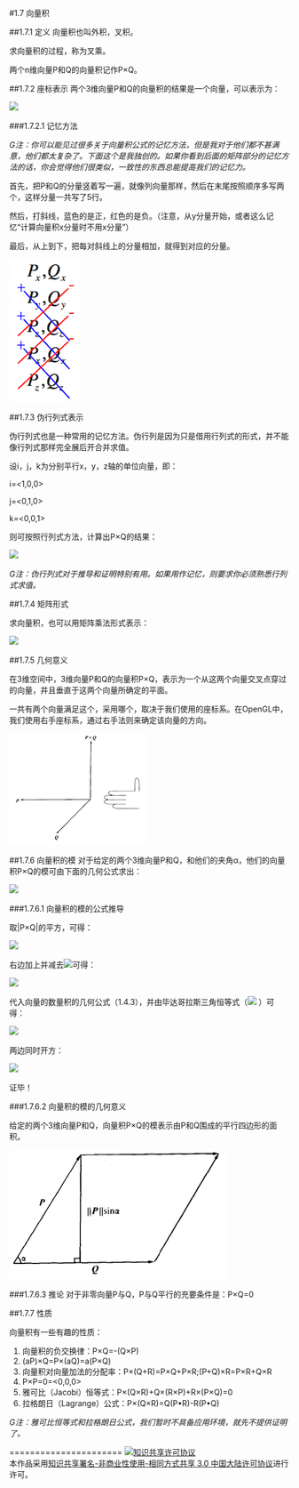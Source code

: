 #1.7 向量积

##1.7.1 定义
向量积也叫外积，叉积。

求向量积的过程，称为叉乘。

两个n维向量P和Q的向量积记作P×Q。

##1.7.2 座标表示
两个3维向量P和Q的向量积的结果是一个向量，可以表示为：

<img src="http://www.forkosh.com/mathtex.cgi?$$P\times Q = \left\langle {{P_y}{Q_z} - {P_z}{Q_y},{P_z}{Q_x} - {P_x}{Q_z},{P_x}{Q_y} - {P_y}{Q_x}} \right\rangle$$">

###1.7.2.1 记忆方法

*G注：你可以能见过很多关于向量积公式的记忆方法，但是我对于他们都不甚满意，他们都太复杂了。下面这个是我独创的。如果你看到后面的矩阵部分的记忆方法的话，你会觉得他们很类似，一致性的东西总能提高我们的记忆力。*

首先，把P和Q的分量竖着写一遍，就像列向量那样，然后在末尾按照顺序多写两个，这样分量一共写了5行。

然后，打斜线，蓝色的是正，红色的是负。（注意，从y分量开始，或者这么记忆“计算向量积x分量时不用x分量”）

最后，从上到下，把每对斜线上的分量相加，就得到对应的分量。

![替代文本](pic/1-7-1.png "1-7-1.png")

##1.7.3 伪行列式表示

伪行列式也是一种常用的记忆方法。伪行列是因为只是借用行列式的形式，并不能像行列式那样完全展后开合并求值。

设i，j，k为分别平行x，y，z轴的单位向量，即：

i=\<1,0,0\>

j=\<0,1,0\>

k=\<0,0,1\>

则可按照行列式方法，计算出P×Q的结果：

<img src="http://www.forkosh.com/mathtex.cgi?$$P \times Q = \left| {\begin{array}{*{20}{c}}
i&j&k\\
{{P_x}}&{{P_y}}&{{P_z}}\\
{{Q_x}}&{{Q_y}}&{{Q_z}}
\end{array}} \right| = i\left( {{P_y}{Q_z} - {P_z}{Q_y}} \right) + j\left( {{P_z}{Q_x} - {P_x}{Q_z}} \right) + k\left( {{P_x}{Q_y} - {P_y}{Q_x}} \right)$$">

*G注：伪行列式对于推导和证明特别有用。如果用作记忆，则要求你必须熟悉行列式求值。*

##1.7.4 矩阵形式

求向量积，也可以用矩阵乘法形式表示：

<img src="http://www.forkosh.com/mathtex.cgi?$$P \times Q = \left[ {\begin{array}{*{20}{c}}
0&{ - {P_z}}&{{P_y}}\\
{{P_z}}&0&{ - {P_x}}\\
{ - {P_y}}&{{P_x}}&0
\end{array}} \right]\left[ {\begin{array}{*{20}{c}}
{{Q_x}}\\
{{Q_y}}\\
{{Q_z}}
\end{array}} \right]$$">


##1.7.5 几何意义

在3维空间中，3维向量P和Q的向量积P×Q，表示为一个从这两个向量交叉点穿过的向量，并且垂直于这两个向量所确定的平面。

一共有两个向量满足这个，采用哪个，取决于我们使用的座标系。在OpenGL中，我们使用右手座标系，通过右手法则来确定该向量的方向。

![替代文本](pic/1-7-2.png "1-7-2.png")







##1.7.6 向量积的模
对于给定的两个3维向量P和Q，和他们的夹角α，他们的向量积P×Q的模可由下面的几何公式求出：

<img src="http://www.forkosh.com/mathtex.cgi?$$\left| {P \times Q} \right| = \left| P \right|\left| Q \right|\sin \alpha$$">

###1.7.6.1 向量积的模的公式推导

取|P×Q|的平方，可得：

<img src="http://www.forkosh.com/mathtex.cgi?$$\begin{gathered}
  {\left| {P \times Q} \right|^2} = {\left| {\left\langle {{P_y}{Q_z} - {P_z}{Q_y},{P_z}{Q_x} - {P_x}{Q_z},{P_x}{Q_y} - {P_y}{Q_x}} \right\rangle } \right|^2} \hfill \\
   = {\left( {{P_y}{Q_z} - {P_z}{Q_y}} \right)^2} + {\left( {{P_z}{Q_x} - {P_x}{Q_z}} \right)^2} + {\left( {{P_x}{Q_y} - {P_y}{Q_x}} \right)^2} \hfill \\
   = \left( {P_y^2 + P_z^2} \right)Q_x^2 + \left( {P_x^2 + P_z^2} \right)Q_y^2 + \left( {P_y^2 + P_z^2} \right)Q_x^2 - 2{P_x}{Q_x}{P_y}{Q_y} - 2{P_x}{Q_x}{P_z}{Q_z} - 2{P_y}{Q_y}{P_z}{Q_z} \hfill \\ 
\end{gathered}$$">

右边加上并减去<img src="http://www.forkosh.com/mathtex.cgi?P_x^2Q_x^2 + P_y^2Q_y^2 + P_z^2Q_z^2 ">可得：

<img src="http://www.forkosh.com/mathtex.cgi?$$\begin{gathered}
  {\left| {P \times Q} \right|^2} = \left( {P_y^2 + P_z^2} \right)Q_x^2 + \left( {P_x^2 + P_z^2} \right)Q_y^2 + \left( {P_y^2 + P_z^2} \right)Q_x^2 + \left( {P_x^2Q_x^2 + P_y^2Q_y^2 + P_z^2Q_z^2} \right) - 2{P_x}{Q_x}{P_y}{Q_y} - 2{P_x}{Q_x}{P_z}{Q_z} - 2{P_y}{Q_y}{P_z}{Q_z} - \left( {P_x^2Q_x^2 + P_y^2Q_y^2 + P_z^2Q_z^2} \right) \hfill \\
   = \left( {P_x^2 + P_y^2 + P_z^2} \right)\left( {Q_x^2 + Q_y^2 + Q_z^2} \right) - {\left( {P_x^{}Q_x^{} + P_y^{}Q_y^{} + P_z^{}Q_z^{}} \right)^2} \hfill \\
   = {\left| P \right|^2}{\left| Q \right|^2} - {\left( {P \cdot Q} \right)^2} \hfill \\ 
\end{gathered}$$">

代入向量的数量积的几何公式（1.4.3），并由毕达哥拉斯三角恒等式（<img src="http://www.forkosh.com/mathtex.cgi?{\sin ^2}\alpha  + {\cos ^2}\alpha  = 1">
）可得：

<img src="http://www.forkosh.com/mathtex.cgi?$$\begin{array}{l}
{\left| {P \times Q} \right|^2} = {\left| P \right|^2}{\left| Q \right|^2} - {\left| P \right|^2}{\left| Q \right|^2}{\cos ^2}\alpha \\
 = {\left| P \right|^2}{\left| Q \right|^2}\left( {1 - {{\cos }^2}\alpha } \right)\\
 = {\left| P \right|^2}{\left| Q \right|^2}{\sin ^2}\alpha 
\end{array}$$">

两边同时开方：

<img src="http://www.forkosh.com/mathtex.cgi?$$\left| {P \times Q} \right| = \left| P \right|\left| Q \right|\sin \alpha$$">

证毕！

###1.7.6.2 向量积的模的几何意义

给定的两个3维向量P和Q，向量积P×Q的模表示由P和Q围成的平行四边形的面积。

![替代文本](pic/1-7-3.png "1-7-3.png")

###1.7.6.3 推论
对于非零向量P与Q，P与Q平行的充要条件是：P×Q=0

##1.7.7 性质

向量积有一些有趣的性质：

1. 向量积的负交换律：P×Q=-(Q×P)
2. (aP)×Q=P×(aQ)=a(P×Q)
3. 向量积对向量加法的分配率：P×(Q+R)=P×Q+P×R;(P+Q)×R=P×R+Q×R
4. P×P=0=\<0,0,0\>
5. 雅可比（Jacobi）恒等式：P×(Q×R)+Q×(R×P)+R×(P×Q)=0
6. 拉格朗日（Lagrange）公式：P×(Q×R)=Q(P•R)-R(P•Q)

*G注：雅可比恒等式和拉格朗日公式，我们暂时不具备应用环境，就先不提供证明了。*

======================
<a rel="license" href="http://creativecommons.org/licenses/by-nc-sa/3.0/cn/"><img alt="知识共享许可协议" style="border-width:0" src="https://i.creativecommons.org/l/by-nc-sa/3.0/cn/88x31.png" /></a><br />本作品采用<a rel="license" href="http://creativecommons.org/licenses/by-nc-sa/3.0/cn/">知识共享署名-非商业性使用-相同方式共享 3.0 中国大陆许可协议</a>进行许可。
